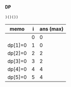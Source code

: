 
#### DP

`)()())`

| memo    | i   | ans (max) | 
|---------|-----|-----------|
|         | 0   | 0         |
| dp[1]=0 | 1   | 0         |
| dp[2]=0 | 2   | 2         |
| dp[3]=0 | 3   | 2         |
| dp[4]=0 | 4   | 4         |
| dp[5]=0 | 5   | 4         |
